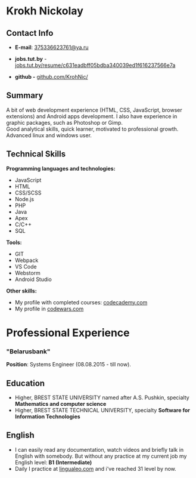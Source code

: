 # **Krokh Nickolay**

## **Contact Info**

- **E-mail**: [375336623761@ya.ru](mailto:375336623761@ya.ru)

- **jobs.tut.by** - [jobs.tut.by/resume/c631eadbff05bdba340039ed1f616237566e7a](https://brest.jobs.tut.by/resume/c631eadbff05bdba340039ed1f616237566e7a)

- **github -** [github.com/KrohNic/](https://github.com/KrohNic)

## **Summary**

A bit of web development experience (HTML, CSS, JavaScript, browser extensions) and Android apps development. I also have experience in graphic packages, such as Photoshop or Gimp.  
Good analytical skills, quick learner, motivated to professional growth.
Advanced linux and windows user.

## **Technical Skills**

**Programming languages and technologies:**

- JavaScript
- HTML
- CSS/SCSS
- Node.js
- PHP
- Java
- Apex
- C/C++
- SQL

**Tools:**

- GIT
- Webpack
- VS Code
- Webstorm
- Android Studio

**Other skills:**

- My profile with completed courses: [codecademy.com](https://www.codecademy.com/profiles/0239390839)
- My profile in [codewars.com](https://www.codewars.com/users/NickolayKroh)

# **Professional Experience**

### "Belarusbank"

**Position**: Systems Engineer (08.08.2015 - till now).

## **Education**

- Higher, BREST STATE UNIVERSITY named after A.S. Pushkin, specialty **Mathematics and computer science**
- Higher, BREST STATE TECHNICAL UNIVERSITY, specialty **Software for Information Technologies**

## **English**

- I can easily read any documentation, watch videos and briefly talk in English with somebody. But without any practice at my current job my English level: **B1 (Intermediate)**
- Daily I practice at [lingualeo.com](https://lingualeo.com/) and i've reached 31 level by now.
